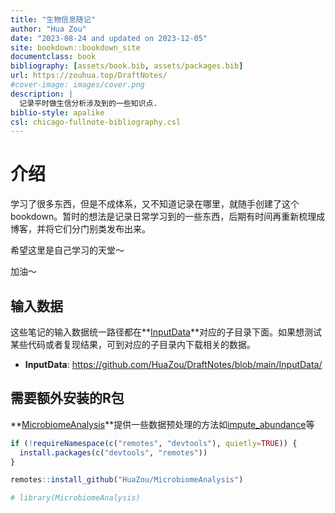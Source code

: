 ```yaml
--- 
title: "生物信息随记"
author: "Hua Zou"
date: "2023-08-24 and updated on 2023-12-05"
site: bookdown::bookdown_site
documentclass: book
bibliography: [assets/book.bib, assets/packages.bib]
url: https://zouhua.top/DraftNotes/
#cover-image: images/cover.png
description: |
  记录平时做生信分析涉及到的一些知识点.
biblio-style: apalike
csl: chicago-fullnote-bibliography.csl
---
```



# 介绍


学习了很多东西，但是不成体系，又不知道记录在哪里，就随手创建了这个bookdown。暂时的想法是记录日常学习到的一些东西，后期有时间再重新梳理成博客，并将它们分门别类发布出来。


希望这里是自己学习的天堂～

加油～


## 输入数据

这些笔记的输入数据统一路径都在**[InputData](https://github.com/HuaZou/DraftNotes/blob/main/InputData/)**对应的子目录下面。如果想测试某些代码或者复现结果，可到对应的子目录内下载相关的数据。

+ **InputData**: https://github.com/HuaZou/DraftNotes/blob/main/InputData/

## 需要额外安装的R包

**[MicrobiomeAnalysis](https://zouhua.top/MicrobiomeAnalysis/)**提供一些数据预处理的方法如[impute_abundance](https://zouhua.top/MicrobiomeAnalysis/reference/impute_abundance.html)等

```R
if (!requireNamespace(c("remotes", "devtools"), quietly=TRUE)) {
  install.packages(c("devtools", "remotes"))
}

remotes::install_github("HuaZou/MicrobiomeAnalysis")

# library(MicrobiomeAnalysis)
```



